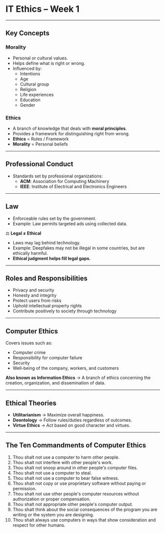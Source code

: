 # IT Ethics – Week 1

---

## Key Concepts

### Morality

- Personal or cultural values.
- Helps define what is right or wrong.
- Influenced by:
  - Intentions
  - Age
  - Cultural group
  - Religion
  - Life experiences
  - Education
  - Gender

### Ethics

- A branch of knowledge that deals with **moral principles**.
- Provides a framework for distinguishing right from wrong.
- **Ethics** = Rules / Framework
- **Morality** = Personal beliefs

---

## Professional Conduct

- Standards set by professional organizations:
  - **ACM**: Association for Computing Machinery
  - **IEEE**: Institute of Electrical and Electronics Engineers

---

## Law

- Enforceable rules set by the government.
- Example: Law permits targeted ads using collected data.

⚖️ **Legal ≠ Ethical**

- Laws may lag behind technology.
- Example: Deepfakes may not be illegal in some countries, but are ethically harmful.
- **Ethical judgment helps fill legal gaps.**

---

## Roles and Responsibilities

- Privacy and security
- Honesty and integrity
- Protect users from risks
- Uphold intellectual property rights
- Contribute positively to society through technology

---

## Computer Ethics

Covers issues such as:

- Computer crime
- Responsibility for computer failure
- Security
- Well-being of the company, workers, and customers

**Also known as Information Ethics** → A branch of ethics concerning the creation, organization, and dissemination of data.

---

## Ethical Theories

- **Utilitarianism** → Maximize overall happiness.
- **Deontology** → Follow rules/duties regardless of outcomes.
- **Virtue Ethics** → Act based on good character and virtues.

---

## The Ten Commandments of Computer Ethics

1. Thou shalt not use a computer to harm other people.
2. Thou shalt not interfere with other people's work.
3. Thou shalt not snoop around in other people's computer files.
4. Thou shalt not use a computer to steal.
5. Thou shalt not use a computer to bear false witness.
6. Thou shalt not copy or use proprietary software without paying or permission.
7. Thou shalt not use other people's computer resources without authorization or proper compensation.
8. Thou shalt not appropriate other people's computer output.
9. Thou shalt think about the social consequences of the program you are writing or the system you are designing.
10. Thou shalt always use computers in ways that show consideration and respect for other humans.
